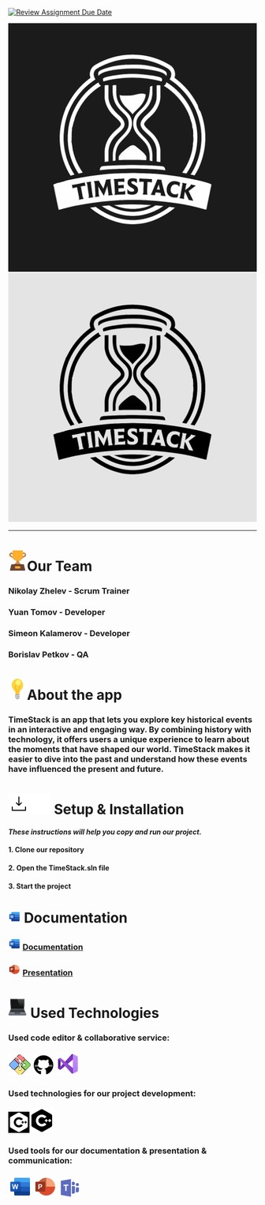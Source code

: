 [![Review Assignment Due Date](https://classroom.github.com/assets/deadline-readme-button-22041afd0340ce965d47ae6ef1cefeee28c7c493a6346c4f15d667ab976d596c.svg)](https://classroom.github.com/a/u5k3noT3)
<p align = "center">
<img src= "resources/timestack_logo_dark.png#gh-dark-mode-only" alt="Timestack"><img src= "resources/timestack_logo_light.png#gh-light-mode-only" alt="Timestack">
  
<hr>

# <img src= "resources/trophy_icon.png" alt="trophy icon">Our Team
 
### Nikolay Zhelev - Scrum Trainer
### Yuan Tomov - Developer
### Simeon Kalamerov - Developer
### Borislav Petkov - QA

# <img src= "resources/light-bulb_icon.png" alt="light bulb">About the app

### TimeStack is an app that lets you explore key historical events in an interactive and engaging way. By combining history with technology, it offers users a unique experience to learn about the moments that have shaped our world. TimeStack makes it easier to dive into the past and understand how these events have influenced the present and future.

# <img src= "resources/download_dark.png#gh-light-mode-only" alt="download icon"><img src= "resources/download_light.png#gh-dark-mode-only" alt="download icon"> Setup & Installation

#### *These instructions will help you copy and run our project.*

#### 1. Clone our repository
#### 2. Open the TimeStack.sln file
#### 3. Start the project

# <img src= "resources/word_logo.png" alt="document icon"> Documentation

### <img src= "resources/word_logo.png" alt="word logo"> [Documentation](https://codingburgas-my.sharepoint.com/:w:/g/personal/tpzhekov22_codingburgas_bg/EY5Xn24vpb9Jm7dZjGcnNgEBEdhi7QtvRrLGRenVdO3HeA?e=DrkBwy)
### <img src= "resources/powerpoint_logo.png" alt="powerpoint logo"> [Presentation](https://codingburgas-my.sharepoint.com/:p:/g/personal/tpzhekov22_codingburgas_bg/EWe4U4ZiMfVEtiA6gaSuwBkBwcewCGP52OkZa6guijc0Tg?e=rih6CA)

# <img src= "resources/laptop_icon.png" alt="laptop icon"> Used Technologies

### Used code editor & collaborative service:
#### <img src= "resources/git_logo.png" alt="git"> <img src= "resources/github_logo_dark.png" alt="github"> <img src= "resources/visual_studio_logo.png" alt="vs logo">
### Used technologies for our project development:
#### <img src= "resources/C++_icon_light.png#gh-dark-mode-only" alt="C++ icon"><img src= "resources/C++_icon_dark.png#gh-light-mode-only" alt="C++ icon">
### Used tools for our documentation & presentation & communication:
#### <img src= "resources/word_logo_big.png" alt="word logo"> <img src= "resources/powerpoint_logo_big.png" alt="powerpoint logo"> <img src= "resources/microsoft_teams_logo.png" alt="microsoft teams logo">
